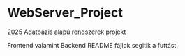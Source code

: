# WebServer_Project
2025 Adatbázis alapú rendszerek projekt

Frontend valamint Backend README fájlok segitik a futtást.
